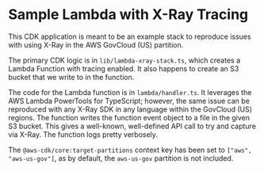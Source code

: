 # Sample Lambda with X-Ray Tracing

This CDK application is meant to be an example stack to reproduce issues with
using X-Ray in the AWS GovCloud (US) partition.

The primary CDK logic is in `lib/lambda-xray-stack.ts`, which creates a Lambda
Function with tracing enabled. It also happens to create an S3 bucket that we
write to in the function.

The code for the Lambda function is in `lambda/handler.ts`. It leverages the
AWS Lambda PowerTools for TypeScript; however, the same issue can be reproduced
with any X-Ray SDK in any language within the GovCloud (US) regions. The function
writes the function event object to a file in the given S3 bucket. This gives a
well-known, well-defined API call to try and capture via X-Ray. The function logs
pretty verbosely.

The `@aws-cdk/core:target-partitions` context key has been set to
`["aws", "aws-us-gov"]`, as by default, the `aws-us-gov` partition is not included.